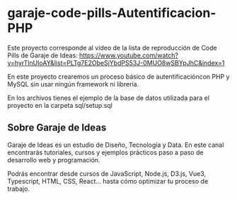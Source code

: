 # garaje-code-pills-Autentificacion-PHP

Este proyecto corresponde al vídeo de la lista de reproducción de Code Pills de Garaje de Ideas: https://www.youtube.com/watch?v=hyrTlnUIoAY&list=PLTg7E2ObeSjYbdPS53J-0MUO8wSBYpJhC&index=1

En este proyecto crearemos un proceso básico de autentificacióncon PHP y MySQL sin usar ningún framework ni librería.

En los archivos tienes el ejemplo de la base de datos utilizada para el proyecto en la carpeta sql/setup.sql


## Sobre Garaje de Ideas
Garaje de Ideas es un estudio de Diseño, Tecnología y Data. En este canal encontrarás tutoriales, cursos y ejemplos prácticos paso a paso de desarrollo web y programación.

Podrás encontrar desde cursos de JavaScript, Node.js, D3.js, Vue3, Typescript, HTML, CSS, React... hasta cómo optimizar tu proceso de trabajo.
